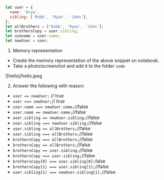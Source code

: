 ```js
let user = {
  name: 'Arya',
  sibling: ['Robb', 'Ryan', 'John'],
};
let allBrothers = ['Robb', 'Ryan', 'John'];
let brothersCopy = user.sibling;
let usename = user.name;
let newUser = user;
```

1. Memory representation

- Create the memory representation of the above snippet on notebook.
- Take a photo/screenshot and add it to the folder `code`

<!-- To add this image here use ![name](./hello.jpg) -->![hello]/hello.jpeg

2. Answer the following with reason:

- `user == newUser;` // true
- `user === newUser;`// true
- `user.name === newUser.name;`//false
- `user.name == newUser.name;`//false
- `user.sibling == newUser.sibling;`//false
- `user.sibling === newUser.sibling;`//false
- `user.sibling == allBrothers;`//false
- `user.sibling === allBrothers;`//false
- `brothersCopy === allBrothers;`//false
- `brothersCopy == allBrothers;`//false
- `brothersCopy == user.sibling;`//false
- `brothersCopy === user.sibling;`//false
- `brothersCopy[0] === user.sibling[0];`false
- `brothersCopy[1] === user.sibling[1];`//false
- `user.sibling[1] === newUser.sibling[1];`//false
